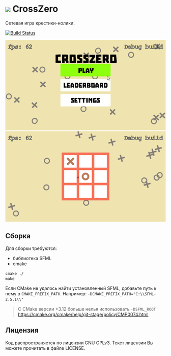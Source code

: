 # <img src="https://github.com/Philosoph228/CrossZero/blob/master/res/icon.png" width="48"> CrossZero
Сетевая игра крестики-нолики.

[![Build Status](https://travis-ci.org/Philosoph228/CrossZero.svg?branch=master)](https://travis-ci.org/Philosoph228/CrossZero)

![](screenshots/title.png)
![](screenshots/game.png)

## Сборка
Для сборки требуются:
* библиотека SFML
* cmake

```
cmake ./
make
```

Если CMake не удалось найти установленный SFML, добавьте путь к нему в `CMAKE_PREFIX_PATH`. Например: ```-DCMAKE_PREFIX_PATH="C:\\SFML-2.5.1\\"```
> С CMake версии >3.12 больше нелья использовать `-DSFML_ROOT` https://cmake.org/cmake/help/git-stage/policy/CMP0074.html

## Лицензия
Код распространяется по лицензии GNU GPLv3. Текст лицензии Вы можете прочитать в файле LICENSE.
